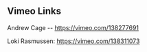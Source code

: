 ## Vimeo Links

Andrew Cage -- https://vimeo.com/138277691

Loki Rasmussen: https://vimeo.com/138311073
